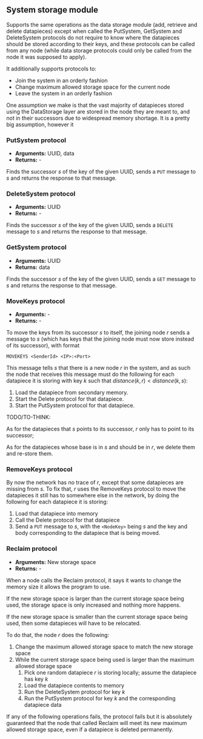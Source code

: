 ## System storage module

Supports the same operations as the data storage module (add, retrieve and delete datapieces) except when called the PutSystem, GetSystem and DeleteSystem protocols do not require to know where the datapieces should be stored according to their keys, and these protocols can be called from any node (while data storage protocols could only be called from the node it was supposed to apply).

<!--
DeleteSystem also handles the case where a peer that is essential to running the Delete protocol is down, using the Hello protocol to realise a node is online and retry to delete the datapiece.
-->

It additionally supports protocols to:

- Join the system in an orderly fashion
- Change maximum allowed storage space for the current node
- Leave the system in an orderly fashion

One assumption we make is that the vast majority of datapieces stored using the DataStorage layer are stored in the node they are meant to, and not in their successors due to widespread memory shortage. It is a pretty big assumption, however it 

### PutSystem protocol

- **Arguments:** UUID, data
- **Returns:** -

Finds the successor $s$ of the key of the given UUID, sends a `PUT` message to $s$ and returns the response to that message.

### DeleteSystem protocol

- **Arguments:** UUID
- **Returns:** -

Finds the successor $s$ of the key of the given UUID, sends a `DELETE` message to $s$ and returns the response to that message.

### GetSystem protocol

- **Arguments:** UUID
- **Returns:** data

Finds the successor $s$ of the key of the given UUID, sends a `GET` message to $s$ and returns the response to that message.

### MoveKeys protocol

- **Arguments:** -
- **Returns:** -

To move the keys from its successor $s$ to itself, the joining node $r$ sends a message to $s$ (which has keys that the joining node must now store instead of its successor), with format

```
MOVEKEYS <SenderId> <IP>:<Port>
```

This message tells $s$ that there is a new node $r$ in the system, and as such the node that receives this message must do the following for each datapiece it is storing with key $k$ such that $distance(k, r) < distance(k, s)$:

1. Load the datapiece from secondary memory.
2. Start the Delete protocol for that datapiece.
3. Start the PutSystem protocol for that datapiece.

TODO/TO-THINK:

As for the datapieces that $s$ points to its successor, $r$ only has to point to its successor;

As for the datapieces whose base is in $s$ and should be in $r$, we delete them and re-store them.

### RemoveKeys protocol

By now the network has no trace of $r$, except that some datapieces are missing from $s$. To fix that, $r$ uses the RemoveKeys protocol to move the datapieces it still has to somewhere else in the network, by doing the following for each datapiece it is storing:

1. Load that datapiece into memory
2. Call the Delete protocol for that datapiece
3. Send a `PUT` message to $s$, with the `<NodeKey>` being $s$ and the key and body corresponding to the datapiece that is being moved.

### Reclaim protocol

- **Arguments:** New storage space
- **Returns:** -

When a node calls the Reclaim protocol, it says it wants to change the memory size it allows the program to use.

If the new storage space is larger than the current storage space being used, the storage space is only increased and nothing more happens.

If the new storage space is smaller than the current storage space being used, then some datapieces will have to be relocated.

To do that, the node $r$ does the following:

1. Change the maximum allowed storage space to match the new storage space
2. While the current storage space being used is larger than the maximum allowed storage space
   1. Pick one random datapiece $r$ is storing locally; assume the datapiece has key $k$
   2. Load the datapiece contents to memory
   3. Run the DeleteSystem protocol for key $k$
   4. Run the PutSystem protocol for key $k$ and the corresponding datapiece data

If any of the following operations fails, the protocol fails but it is absolutely guaranteed that the node that called Reclaim will meet its new maximum allowed storage space, even if a datapiece is deleted permanently.

